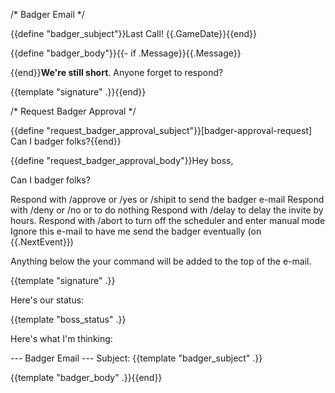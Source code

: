/* Badger Email */

{{define "badger_subject"}}Last Call! {{.GameDate}}{{end}}

{{define "badger_body"}}{{- if .Message}}{{.Message}}

{{end}}**We're still short**.  Anyone forget to respond?

{{template "signature" .}}{{end}}

/* Request Badger Approval */

{{define "request_badger_approval_subject"}}[badger-approval-request] Can I badger folks?{{end}}

{{define "request_badger_approval_body"}}Hey boss,

Can I badger folks?

Respond with /approve or /yes or /shipit to send the badger e-mail
Respond with /deny or /no or to do nothing
Respond with /delay <int> to delay the invite by <int> hours.
Respond with /abort to turn off the scheduler and enter manual mode
Ignore this e-mail to have me send the badger eventually (on {{.NextEvent}})

Anything below the your command will be added to the top of the e-mail.

{{template "signature" .}}

Here's our status:

{{template "boss_status" .}}

Here's what I'm thinking:

--- Badger Email ---
Subject: {{template "badger_subject" .}}

{{template "badger_body" .}}{{end}}